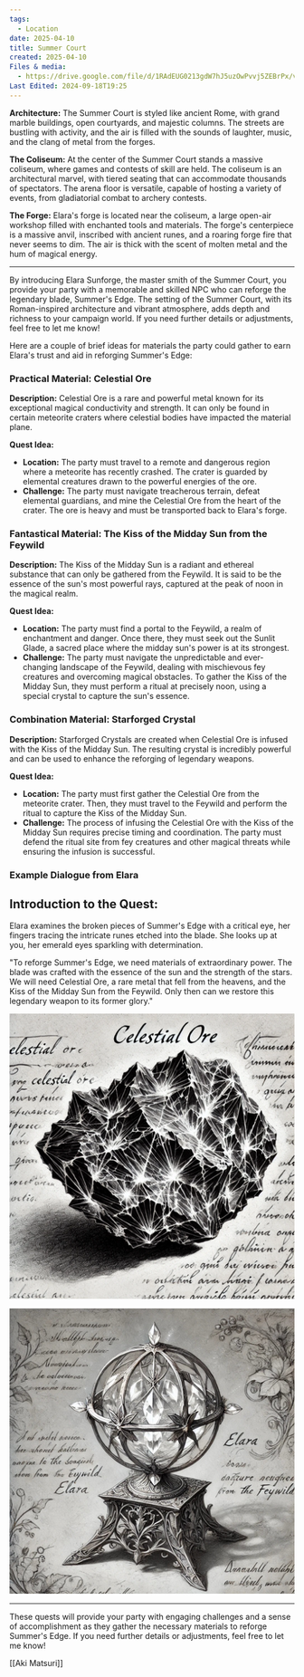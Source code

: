 ```yaml
---
tags:
  - Location
date: 2025-04-10
title: Summer Court
created: 2025-04-10
Files & media:
  - https://drive.google.com/file/d/1RAdEUG0213gdW7hJ5uzOwPvvj5ZEBrPx/view?usp=drivesdk
Last Edited: 2024-09-18T19:25
---
```








**Architecture:** The Summer Court is styled like ancient Rome, with grand marble buildings, open courtyards, and majestic columns. The streets are bustling with activity, and the air is filled with the sounds of laughter, music, and the clang of metal from the forges.

**The Coliseum:** At the center of the Summer Court stands a massive coliseum, where games and contests of skill are held. The coliseum is an architectural marvel, with tiered seating that can accommodate thousands of spectators. The arena floor is versatile, capable of hosting a variety of events, from gladiatorial combat to archery contests.

**The Forge:** Elara's forge is located near the coliseum, a large open-air workshop filled with enchanted tools and materials. The forge's centerpiece is a massive anvil, inscribed with ancient runes, and a roaring forge fire that never seems to dim. The air is thick with the scent of molten metal and the hum of magical energy.

---

By introducing Elara Sunforge, the master smith of the Summer Court, you provide your party with a memorable and skilled NPC who can reforge the legendary blade, Summer's Edge. The setting of the Summer Court, with its Roman-inspired architecture and vibrant atmosphere, adds depth and richness to your campaign world. If you need further details or adjustments, feel free to let me know!

Here are a couple of brief ideas for materials the party could gather to earn Elara's trust and aid in reforging Summer's Edge:

### Practical Material: Celestial Ore

**Description:** Celestial Ore is a rare and powerful metal known for its exceptional magical conductivity and strength. It can only be found in certain meteorite craters where celestial bodies have impacted the material plane.

**Quest Idea:**

- **Location:** The party must travel to a remote and dangerous region where a meteorite has recently crashed. The crater is guarded by elemental creatures drawn to the powerful energies of the ore.
- **Challenge:** The party must navigate treacherous terrain, defeat elemental guardians, and mine the Celestial Ore from the heart of the crater. The ore is heavy and must be transported back to Elara's forge.

### Fantastical Material: The Kiss of the Midday Sun from the Feywild

**Description:** The Kiss of the Midday Sun is a radiant and ethereal substance that can only be gathered from the Feywild. It is said to be the essence of the sun's most powerful rays, captured at the peak of noon in the magical realm.

**Quest Idea:**

- **Location:** The party must find a portal to the Feywild, a realm of enchantment and danger. Once there, they must seek out the Sunlit Glade, a sacred place where the midday sun's power is at its strongest.
- **Challenge:** The party must navigate the unpredictable and ever-changing landscape of the Feywild, dealing with mischievous fey creatures and overcoming magical obstacles. To gather the Kiss of the Midday Sun, they must perform a ritual at precisely noon, using a special crystal to capture the sun's essence.

### Combination Material: Starforged Crystal

**Description:** Starforged Crystals are created when Celestial Ore is infused with the Kiss of the Midday Sun. The resulting crystal is incredibly powerful and can be used to enhance the reforging of legendary weapons.

**Quest Idea:**

- **Location:** The party must first gather the Celestial Ore from the meteorite crater. Then, they must travel to the Feywild and perform the ritual to capture the Kiss of the Midday Sun.
- **Challenge:** The process of infusing the Celestial Ore with the Kiss of the Midday Sun requires precise timing and coordination. The party must defend the ritual site from fey creatures and other magical threats while ensuring the infusion is successful.

### Example Dialogue from Elara

## **Introduction to the Quest:**

Elara examines the broken pieces of Summer's Edge with a critical eye, her fingers tracing the intricate runes etched into the blade. She looks up at you, her emerald eyes sparkling with determination.

"To reforge Summer's Edge, we need materials of extraordinary power. The blade was crafted with the essence of the sun and the strength of the stars. We will need Celestial Ore, a rare metal that fell from the heavens, and the Kiss of the Midday Sun from the Feywild. Only then can we restore this legendary weapon to its former glory."

![celestial-ore.png](/images/celestial-ore.png)

![sun-capture-device.png](/images/sun-capture-device.png)

---

These quests will provide your party with engaging challenges and a sense of accomplishment as they gather the necessary materials to reforge Summer's Edge. If you need further details or adjustments, feel free to let me know!

[[Aki Matsuri]]